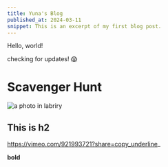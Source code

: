 ```yaml
---
title: Yuna's Blog
published_at: 2024-03-11
snippet: This is an excerpt of my first blog post.
---
```


Hello, world!

checking for updates! 😱

# Scavenger Hunt
![a photo in labriry](/w01s01/01.jpg)
## This is h2
[](https://vimeo.com/921993721?share=copy)https://vimeo.com/921993721?share=copy_underline_

**bold**
